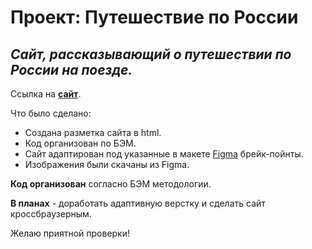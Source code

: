 # **Проект: Путешествие по России**

## *Сайт, рассказывающий о путешествии по России на поезде.*

Ссылка на [**сайт**](https://nastyanev.github.io/russian-travel-bootcamp/ "Ссылка на GitHub Pages").

Что было сделано:
  * Создана разметка сайта в html.
  * Код организован по БЭМ.
  * Сайт адаптирован под указанные в макете [Figma](https://www.figma.com/file/5S2WSbEFL6awjVWJ0NWL8Q/Sprint-3_-Russia-_-desktop-mobile?node-id=28503%3A0] "Ссылка на макет в Figma") брейк-пойнты.
  * Изображения были скачаны из Figma.

**Код организован** согласно БЭМ методологии.

**В планах** - доработать адаптивную верстку и сделать сайт кроссбраузерным.

Желаю приятной проверки!
